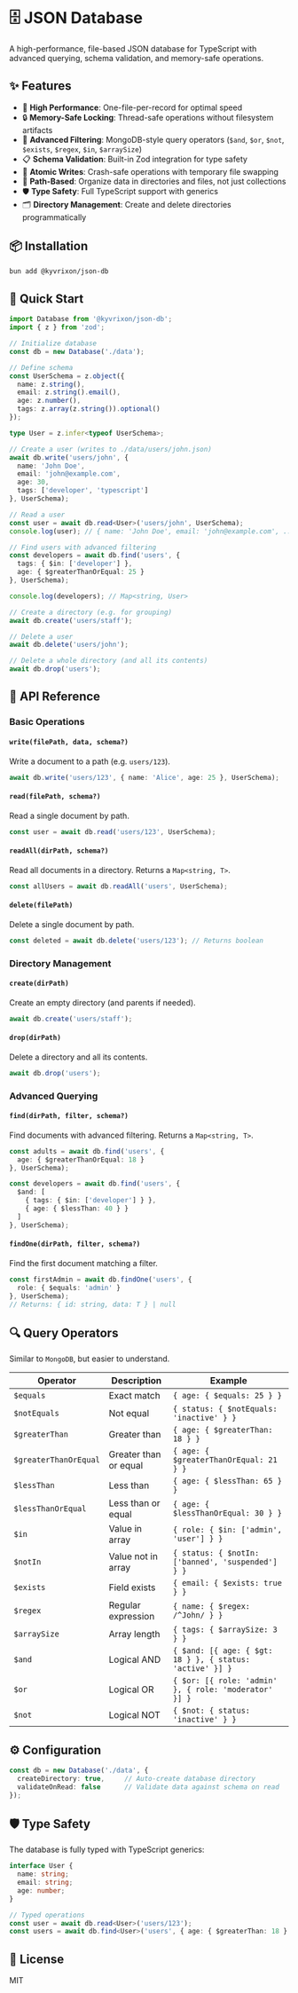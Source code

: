 # 🗄️ JSON Database

A high-performance, file-based JSON database for TypeScript with advanced querying, schema validation, and memory-safe operations.

## ✨ Features

- 🚀 **High Performance**: One-file-per-record for optimal speed
- 🔒 **Memory-Safe Locking**: Thread-safe operations without filesystem artifacts
- 🎯 **Advanced Filtering**: MongoDB-style query operators (`$and`, `$or`, `$not`, `$exists`, `$regex`, `$in`, `$arraySize`)
- 📋 **Schema Validation**: Built-in Zod integration for type safety
- 🔄 **Atomic Writes**: Crash-safe operations with temporary file swapping
- 📁 **Path-Based**: Organize data in directories and files, not just collections
- 🛡️ **Type Safety**: Full TypeScript support with generics
- 🗂️ **Directory Management**: Create and delete directories programmatically

## 📦 Installation

```bash
bun add @kyvrixon/json-db
```

## 🚀 Quick Start

```typescript
import Database from '@kyvrixon/json-db';
import { z } from 'zod';

// Initialize database
const db = new Database('./data');

// Define schema
const UserSchema = z.object({
  name: z.string(),
  email: z.string().email(),
  age: z.number(),
  tags: z.array(z.string()).optional()
});

type User = z.infer<typeof UserSchema>;

// Create a user (writes to ./data/users/john.json)
await db.write('users/john', {
  name: 'John Doe',
  email: 'john@example.com',
  age: 30,
  tags: ['developer', 'typescript']
}, UserSchema);

// Read a user
const user = await db.read<User>('users/john', UserSchema);
console.log(user); // { name: 'John Doe', email: 'john@example.com', ... }

// Find users with advanced filtering
const developers = await db.find('users', {
  tags: { $in: ['developer'] },
  age: { $greaterThanOrEqual: 25 }
}, UserSchema);

console.log(developers); // Map<string, User>

// Create a directory (e.g. for grouping)
await db.create('users/staff');

// Delete a user
await db.delete('users/john');

// Delete a whole directory (and all its contents)
await db.drop('users');
```

## 📖 API Reference

### Basic Operations

#### `write(filePath, data, schema?)`

Write a document to a path (e.g. `users/123`).

```typescript
await db.write('users/123', { name: 'Alice', age: 25 }, UserSchema);
```

#### `read(filePath, schema?)`

Read a single document by path.

```typescript
const user = await db.read('users/123', UserSchema);
```

#### `readAll(dirPath, schema?)`

Read all documents in a directory. Returns a `Map<string, T>`.

```typescript
const allUsers = await db.readAll('users', UserSchema);
```

#### `delete(filePath)`

Delete a single document by path.

```typescript
const deleted = await db.delete('users/123'); // Returns boolean
```

### Directory Management

#### `create(dirPath)`

Create an empty directory (and parents if needed).

```typescript
await db.create('users/staff');
```

#### `drop(dirPath)`

Delete a directory and all its contents.

```typescript
await db.drop('users');
```

### Advanced Querying

#### `find(dirPath, filter, schema?)`

Find documents with advanced filtering. Returns a `Map<string, T>`.

```typescript
const adults = await db.find('users', {
  age: { $greaterThanOrEqual: 18 }
}, UserSchema);

const developers = await db.find('users', {
  $and: [
    { tags: { $in: ['developer'] } },
    { age: { $lessThan: 40 } }
  ]
}, UserSchema);
```

#### `findOne(dirPath, filter, schema?)`

Find the first document matching a filter.

```typescript
const firstAdmin = await db.findOne('users', {
  role: { $equals: 'admin' }
}, UserSchema);
// Returns: { id: string, data: T } | null
```

## 🔍 Query Operators

Similar to `MongoDB`, but easier to understand.  

| Operator | Description | Example |
|----------|-------------|---------|
| `$equals` | Exact match | `{ age: { $equals: 25 } }` |
| `$notEquals` | Not equal | `{ status: { $notEquals: 'inactive' } }` |
| `$greaterThan` | Greater than | `{ age: { $greaterThan: 18 } }` |
| `$greaterThanOrEqual` | Greater than or equal | `{ age: { $greaterThanOrEqual: 21 } }` |
| `$lessThan` | Less than | `{ age: { $lessThan: 65 } }` |
| `$lessThanOrEqual` | Less than or equal | `{ age: { $lessThanOrEqual: 30 } }` |
| `$in` | Value in array | `{ role: { $in: ['admin', 'user'] } }` |
| `$notIn` | Value not in array | `{ status: { $notIn: ['banned', 'suspended'] } }` |
| `$exists` | Field exists | `{ email: { $exists: true } }` |
| `$regex` | Regular expression | `{ name: { $regex: /^John/ } }` |
| `$arraySize` | Array length | `{ tags: { $arraySize: 3 } }` |
| `$and` | Logical AND | `{ $and: [{ age: { $gt: 18 } }, { status: 'active' }] }` |
| `$or` | Logical OR | `{ $or: [{ role: 'admin' }, { role: 'moderator' }] }` |
| `$not` | Logical NOT | `{ $not: { status: 'inactive' } }` |

## ⚙️ Configuration

```typescript
const db = new Database('./data', {
  createDirectory: true,     // Auto-create database directory
  validateOnRead: false      // Validate data against schema on read
});
```

## 🛡️ Type Safety

The database is fully typed with TypeScript generics:

```typescript
interface User {
  name: string;
  email: string;
  age: number;
}

// Typed operations
const user = await db.read<User>('users/123');
const users = await db.find<User>('users', { age: { $greaterThan: 18 } });
```

## 📄 License

MIT
